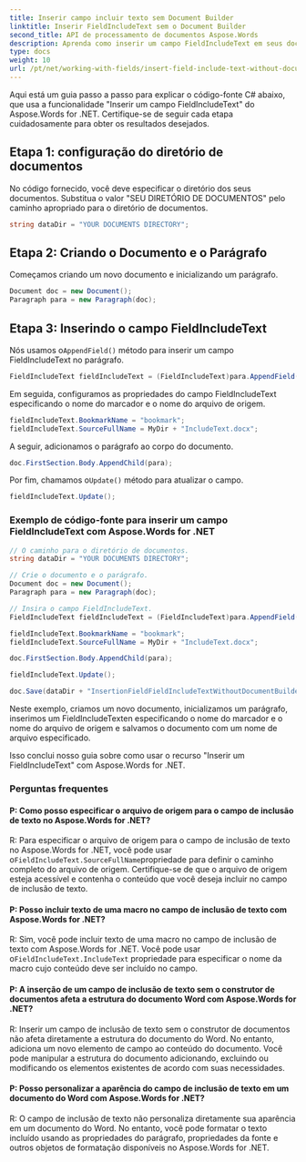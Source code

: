 ```yaml
---
title: Inserir campo incluir texto sem Document Builder
linktitle: Inserir FieldIncludeText sem o Document Builder
second_title: API de processamento de documentos Aspose.Words
description: Aprenda como inserir um campo FieldIncludeText em seus documentos do Word com Aspose.Words for .NET.
type: docs
weight: 10
url: /pt/net/working-with-fields/insert-field-include-text-without-document-builder/
---
```


Aqui está um guia passo a passo para explicar o código-fonte C# abaixo, que usa a funcionalidade "Inserir um campo FieldIncludeText" do Aspose.Words for .NET. Certifique-se de seguir cada etapa cuidadosamente para obter os resultados desejados.

## Etapa 1: configuração do diretório de documentos

No código fornecido, você deve especificar o diretório dos seus documentos. Substitua o valor "SEU DIRETÓRIO DE DOCUMENTOS" pelo caminho apropriado para o diretório de documentos.

```csharp
string dataDir = "YOUR DOCUMENTS DIRECTORY";
```

## Etapa 2: Criando o Documento e o Parágrafo

Começamos criando um novo documento e inicializando um parágrafo.

```csharp
Document doc = new Document();
Paragraph para = new Paragraph(doc);
```

## Etapa 3: Inserindo o campo FieldIncludeText

 Nós usamos o`AppendField()` método para inserir um campo FieldIncludeText no parágrafo.

```csharp
FieldIncludeText fieldIncludeText = (FieldIncludeText)para.AppendField(FieldType.FieldIncludeText, false);
```

Em seguida, configuramos as propriedades do campo FieldIncludeText especificando o nome do marcador e o nome do arquivo de origem.

```csharp
fieldIncludeText.BookmarkName = "bookmark";
fieldIncludeText.SourceFullName = MyDir + "IncludeText.docx";
```

A seguir, adicionamos o parágrafo ao corpo do documento.

```csharp
doc.FirstSection.Body.AppendChild(para);
```

 Por fim, chamamos o`Update()` método para atualizar o campo.

```csharp
fieldIncludeText.Update();
```

### Exemplo de código-fonte para inserir um campo FieldIncludeText com Aspose.Words for .NET

```csharp
// O caminho para o diretório de documentos.
string dataDir = "YOUR DOCUMENTS DIRECTORY";

// Crie o documento e o parágrafo.
Document doc = new Document();
Paragraph para = new Paragraph(doc);

// Insira o campo FieldIncludeText.
FieldIncludeText fieldIncludeText = (FieldIncludeText)para.AppendField(FieldType.FieldIncludeText, false);

fieldIncludeText.BookmarkName = "bookmark";
fieldIncludeText.SourceFullName = MyDir + "IncludeText.docx";

doc.FirstSection.Body.AppendChild(para);

fieldIncludeText.Update();

doc.Save(dataDir + "InsertionFieldFieldIncludeTextWithoutDocumentBuilder.docx");
```

Neste exemplo, criamos um novo documento, inicializamos um parágrafo, inserimos um FieldIncludeTexten especificando o nome do marcador e o nome do arquivo de origem e salvamos o documento com um nome de arquivo especificado.

Isso conclui nosso guia sobre como usar o recurso "Inserir um FieldIncludeText" com Aspose.Words for .NET.

### Perguntas frequentes

#### P: Como posso especificar o arquivo de origem para o campo de inclusão de texto no Aspose.Words for .NET?

 R: Para especificar o arquivo de origem para o campo de inclusão de texto no Aspose.Words for .NET, você pode usar o`FieldIncludeText.SourceFullName`propriedade para definir o caminho completo do arquivo de origem. Certifique-se de que o arquivo de origem esteja acessível e contenha o conteúdo que você deseja incluir no campo de inclusão de texto.

#### P: Posso incluir texto de uma macro no campo de inclusão de texto com Aspose.Words for .NET?

 R: Sim, você pode incluir texto de uma macro no campo de inclusão de texto com Aspose.Words for .NET. Você pode usar o`FieldIncludeText.IncludeText` propriedade para especificar o nome da macro cujo conteúdo deve ser incluído no campo.

#### P: A inserção de um campo de inclusão de texto sem o construtor de documentos afeta a estrutura do documento Word com Aspose.Words for .NET?

R: Inserir um campo de inclusão de texto sem o construtor de documentos não afeta diretamente a estrutura do documento do Word. No entanto, adiciona um novo elemento de campo ao conteúdo do documento. Você pode manipular a estrutura do documento adicionando, excluindo ou modificando os elementos existentes de acordo com suas necessidades.

#### P: Posso personalizar a aparência do campo de inclusão de texto em um documento do Word com Aspose.Words for .NET?

R: O campo de inclusão de texto não personaliza diretamente sua aparência em um documento do Word. No entanto, você pode formatar o texto incluído usando as propriedades do parágrafo, propriedades da fonte e outros objetos de formatação disponíveis no Aspose.Words for .NET.